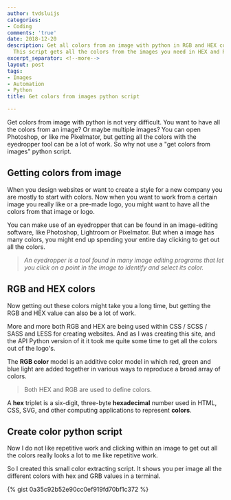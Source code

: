 ```yaml
---
author: tvdsluijs
categories:
- Coding
comments: 'true'
date: 2018-12-20
description: Get all colors from an image with python in RGB and HEX codes solution.
  This script gets all the colors from the images you need in HEX and RGB coloring.
excerpt_separator: <!--more-->
layout: post
tags:
- Images
- Automation
- Python
title: Get colors from images python script

---
```


Get colors from image with python is not very difficult. You want to have all the colors from an image? Or maybe multiple images? You can open Photoshop, or like me Pixelmator, but getting all the colors with the eyedropper tool can be a lot of work. So why not use a "get colors from images" python script.

<!--more-->  
## Getting colors from image
When you design websites or want to create a style for a new company you are mostly to start with colors. Now when you want to work from a certain image you really like or a pre-made logo, you might want to have all the colors from that image or logo.

You can make use of an eyedropper that can be found in an image-editing software, like Photoshop, Lightroom or Pixelmator. But when a image has many colors, you might end up spending your entire day clicking to get out all the colors.

> *An _eyedropper_ is a tool found in many image editing programs that let you click on a point in the image to identify and select its color.*

## RGB and HEX colors

Now getting out these colors might take you a long time, but getting the RGB and HEX value can also be a lot of work.

More and more both RGB and HEX are being used within CSS / SCSS / SASS and LESS for creating websites. And as I was creating this site, and the API Python version of it it took me quite some time to get all the colors out of the logo's.

The **RGB color** model is an additive color model in which red, green and blue light are added together in various ways to reproduce a broad array of colors. 

> Both HEX and RGB are used to define colors.

A **hex** triplet is a six-digit, three-byte **hexadecimal** number used in HTML, CSS, SVG, and other computing applications to represent **colors**. 

## Create color python script
Now I do not like repetitive work and clicking within an image to get out all the colors really looks a lot to me like repetitive work.

So I created this small color extracting script. It shows you per image all the different colors with hex and GRB values in a terminal.

{% gist 0a35c92b52e90cc0ef919fd70bf1c372 %}
